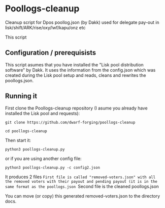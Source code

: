 # Poollogs-cleanup
Cleanup script for Dpos poollog.json (by Dakk) used for delegate pay-out in lisk/shift/ARK/rise/oxy/lwf/kapu/onz etc 

This script

## Configuration / prerequisists
This script asumes that you have installed the "Lisk pool distribution software" by Dakk.
It uses the information from the config.json which was created during the Lisk pool setup and reads, cleans and rewrites the poollogs.json.

## Running it
First clone the Poollogs-cleanup repository (I asume you already have installed the Lisk pool and requests):

`git clone https://github.com/dwarf-forging/poollogs-cleanup`

`cd poollogs-cleanup`


Then start it:

`python3 poollogs-cleanup.py`

or if you are using another config file:

`python3 poollogs-cleanup.py -c config2.json`

It produces 2 files 
`First file is called "removed-voters.json" with all the removed voters with their payout and pending payout (it is in the same format as the poollogs.json
`Second file is the cleaned poollogs.json

You can move (or copy) this generated removed-voters.json to the directory docs.
